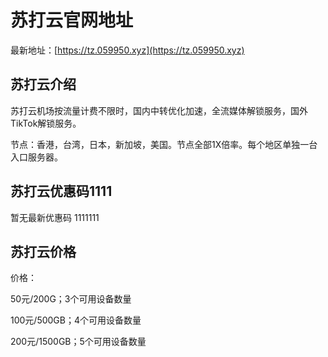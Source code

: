 # 苏打云官网地址

最新地址：[https://tz.059950.xyz](https://tz.059950.xyz)

## 苏打云介绍

苏打云机场按流量计费不限时，国内中转优化加速，全流媒体解锁服务，国外TikTok解锁服务。

节点：香港，台湾，日本，新加坡，美国。节点全部1X倍率。每个地区单独一台入口服务器。

## 苏打云优惠码1111

暂无最新优惠码
1111111
## 苏打云价格

价格：

50元/200G；3个可用设备数量

100元/500GB；4个可用设备数量

200元/1500GB；5个可用设备数量



